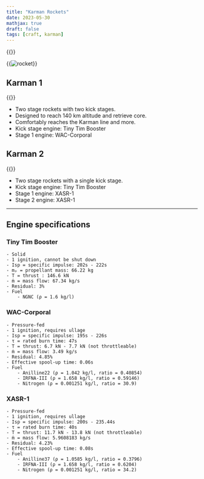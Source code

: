 ```yaml
---
title: "Karman Rockets"
date: 2023-05-30
mathjax: true
draft: false
tags: [craft, karman]
---
```


{{<quote text="Low-tech, two-stage sounding rockets." class="center">}}

{{<image src="/craftfiles/Karman 2.png"
    alt="rocket" maxw="8em" class="right"
    title="Karman 2">}}
## Karman 1


{{<download src="/craftfiles/Karman 1.craft" name="Download">}}

- Two stage rockets with two kick stages.
- Designed to reach 140 km altitude and retrieve core.
- Comfortably reaches the Karman line and more.
- Kick stage engine: Tiny Tim Booster
- Stage 1 engine: WAC-Corporal

## Karman 2

{{<download src="/craftfiles/Karman 2.craft" name="Download">}}

- Two stage rockets with a single kick stage.
- Kick stage engine: Tiny Tim Booster
- Stage 1 engine: XASR-1
- Stage 2 engine: XASR-1

---

## Engine specifications

### Tiny Tim Booster
    - Solid
    - 1 ignition, cannot be shut down
    - Isp = specific impulse: 202s - 222s
    - mₚ = propellant mass: 66.22 kg
    - T = thrust : 146.6 kN
    - ṁ = mass flow: 67.34 kg/s
    - Residual: 3%
    - Fuel
        - NGNC (ρ = 1.6 kg/l)

### WAC-Corporal
    - Pressure-fed
    - 1 ignition, requires ullage
    - Isp = specific impulse: 195s - 226s
    - τ = rated burn time: 47s
    - T = thrust: 6.7 kN - 7.7 kN (not throttleable)
    - ṁ = mass flow: 3.49 kg/s
    - Residual: 4.85%
    - Effective spool-up time: 0.06s
    - Fuel
        - Anilline22 (ρ = 1.042 kg/l, ratio = 0.40854)
        - IRFNA-III (ρ = 1.658 kg/l, ratio = 0.59146)
        - Nitrogen (ρ = 0.001251 kg/l, ratio = 30.9)

### XASR-1
    - Pressure-fed
    - 1 ignition, requires ullage
    - Isp = specific impulse: 200s - 235.44s
    - τ = rated burn time: 40s
    - T = thrust: 11.7 kN - 13.8 kN (not throttleable)
    - ṁ = mass flow: 5.9608183 kg/s
    - Residual: 4.23%
    - Effective spool-up time: 0.08s
    - Fuel
        - Anilline37 (ρ = 1.0585 kg/l, ratio = 0.3796)
        - IRFNA-III (ρ = 1.658 kg/l, ratio = 0.6204)
        - Nitrogen (ρ = 0.001251 kg/l, ratio = 34.2)
